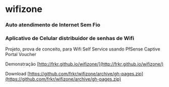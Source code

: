 # wifizone
### Auto atendimento de Internet Sem Fio
### Aplicativo de Celular distribuidor de senhas de Wifi

Projeto, prova de conceito, para Wifi Self Service usando PfSense Captive Portal Voucher

Demonstração [http://frkr.github.io/wifizone/](http://frkr.github.io/wifizone/)

Download [https://github.com/frkr/wifizone/archive/gh-pages.zip](https://github.com/frkr/wifizone/archive/gh-pages.zip)
